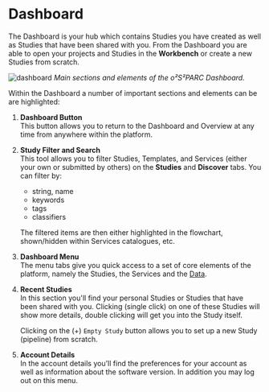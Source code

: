 # Dashboard 

The Dashboard is your hub which contains Studies you have created as well as Studies that have been shared with you. From the Dashboard you are able to open your projects and Studies in the **Workbench** or create a new Studies from scratch.

![dashboard](https://user-images.githubusercontent.com/28002886/137287501-24078fdb-fc07-4aad-8d09-18102466e556.png)
*Main sections and elements of the *o²S²PARC* Dashboard.*

Within the Dashboard a number of important sections and elements can be are highlighted:

1. **Dashboard Button** <br/>
   This button allows you to return to the Dashboard and Overview at any time from anywhere within the platform.

2. **Study Filter and Search** <br/>
   This tool allows you to filter Studies, Templates, and Services (either your own or submitted by others) on the **Studies** and **Discover** tabs. You can filter by:
      * string, name
      * keywords
      * tags
      * classifiers

   The filtered items are then either highlighted in the flowchart, shown/hidden within Services catalogues, etc. 

3. **Dashboard Menu** <br/>
   The menu tabs give you quick access to a set of core elements of the platform, namely the Studies, the Services and the [Data](Data.md).

4. **Recent Studies** <br/>
   In this section you'll find your personal Studies or Studies that have been shared with you. Clicking (single click) on one of these Studies will show more details, double clicking will get you into the Study itself.<br/>

   Clicking on the (+) ```Empty Study``` button allows you to set up a new Study (pipeline) from scratch.

5. **Account Details** <br/>
    In the account details you'll find the preferences for your account as well as information about the software version. In addition you may log out on this menu.

